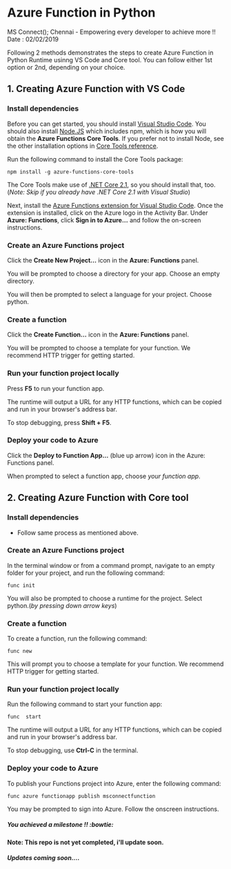 # Azure Function in Python   
MS Connect(); Chennai - Empowering every developer to achieve more !!  
Date : 02/02/2019

 
Following 2 methods demonstrates the steps to create Azure Function in Python Runtime usinng VS Code and Core tool.
You can follow either 1st option or 2nd, depending on your choice.


## 1. Creating Azure Function with VS Code
### Install dependencies

Before you can get started, you should install [Visual Studio Code](https://code.visualstudio.com/). You should also install [Node.JS](https://docs.npmjs.com/downloading-and-installing-node-js-and-npm) which includes npm, which is how you will obtain the **Azure Functions Core Tools**. If you prefer not to install Node, see the other installation options in [Core Tools reference](https://docs.microsoft.com/en-us/azure/azure-functions/functions-run-local#install-the-azure-functions-core-tools).

Run the following command to install the Core Tools package:

    npm install -g azure-functions-core-tools

The Core Tools make use of [.NET Core 2.1](https://dotnet.microsoft.com/download), so you should install that, too. (*Note: Skip if you already have .NET Core 2.1 with Visual Studio*)

Next, install the [Azure Functions extension for Visual Studio Code](https://marketplace.visualstudio.com/items?itemName=ms-azuretools.vscode-azurefunctions). Once the extension is installed, click on the Azure logo in the Activity Bar. Under **Azure: Functions**, click **Sign in to Azure...** and follow the on-screen instructions.




### Create an Azure Functions project

Click the **Create New Project…** icon in the **Azure: Functions** panel.

You will be prompted to choose a directory for your app. Choose an empty directory.

You will then be prompted to select a language for your project. Choose python.




### Create a function

Click the **Create Function…** icon in the **Azure: Functions** panel.

You will be prompted to choose a template for your function. We recommend HTTP trigger for getting started.




### Run your function project locally

Press **F5** to run your function app.

The runtime will output a URL for any HTTP functions, which can be copied and run in your browser's address bar.

To stop debugging, press **Shift + F5**.




### Deploy your code to Azure

Click the **Deploy to Function App…** (blue up arrow) icon in the Azure: Functions panel.

When prompted to select a function app, choose *your function app*.  






## 2. Creating Azure Function with Core tool
### Install dependencies

- Follow same process as mentioned above.




### Create an Azure Functions project

In the terminal window or from a command prompt, navigate to an empty folder for your project, and run the following command:

    func init

You will also be prompted to choose a runtime for the project. Select python.(*by pressing down arrow keys*)




### Create a function

To create a function, run the following command:

    func new

This will prompt you to choose a template for your function. We recommend HTTP trigger for getting started.




### Run your function project locally

Run the following command to start your function app:

    func  start

The runtime will output a URL for any HTTP functions, which can be copied and run in your browser's address bar.

To stop debugging, use **Ctrl-C** in the terminal.



### Deploy your code to Azure

To publish your Functions project into Azure, enter the following command:

    func azure functionapp publish msconnectfunction

You may be prompted to sign into Azure. Follow the onscreen instructions.



##### You achieved a milestone !!  :bowtie:
  
#### Note: This repo is not yet completed, i'll update soon.
##### Updates coming soon....
